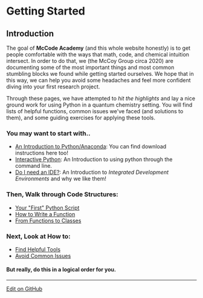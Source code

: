 # Getting Started

## Introduction
The goal of **McCode Academy** (and this whole website honestly) is to get people comfortable with the ways that math, code, and chemical intuition intersect. In order to do that, we (the McCoy Group circa 2020) are documenting some of the most important things and most common stumbling blocks we found while getting started ourselves. We hope that in this way, we can help you avoid some headaches and feel more confident diving into your first research project. 

Through these pages, we have attempted to *hit the highlights* and lay a nice ground work for using Python in a quantum chemistry setting. You will find lists of helpful functions, common issues we've faced (and solutions to them), and some guiding exercises for applying these tools. 

### You may want to start with.. 
* [An Introduction to Python/Anaconda](IntroToPython.md): You can find download instructions here too!
* [Interactive Python](InteractivePython.md): An Introduction to using python through the command line.
* [Do I need an IDE?](IntroToIDEs.md): An Introduction to _Integrated Development Environments_ and why we like them! 

### Then, Walk through Code Structures: 
* [Your "First" Python Script](FirstPythonScript.md)
* [How to Write a Function](HowToWriteAFunction.md)
* [From Functions to Classes](FunctionsToClasses.md)

### Next, Look at How to: 
* [Find Helpful Tools](UsefulTools.md) 
* [Avoid Common Issues](CommonIssues.md)

#### But really, do this in a logical order for you. 

---
[Edit on GitHub](https://github.com/McCoyGroup/References/edit/gh-pages/McCoy%20Group%20Code%20Academy/GettingStarted/index.md)
